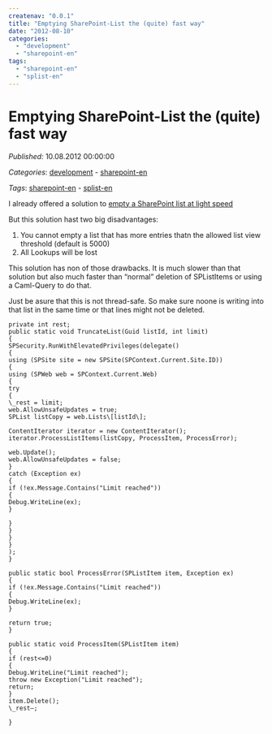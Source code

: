 ```yaml
---
createnav: "0.0.1"
title: "Emptying SharePoint-List the (quite) fast way"
date: "2012-08-10"
categories: 
  - "development"
  - "sharepoint-en"
tags: 
  - "sharepoint-en"
  - "splist-en"
---
```

# Emptying SharePoint-List the (quite) fast way
_Published:_ 10.08.2012 00:00:00

_Categories_: [development](/en/categories#development) - [sharepoint-en](/en/categories#sharepoint-en)

_Tags_: [sharepoint-en](/en/tags#sharepoint-en) - [splist-en](/en/tags#splist-en)


I already offered a solution to [empty a SharePoint list at light speed](http://www.stammtischphilosoph.com/2012/08/emptying-sharepoint-lists-the-ultra-fast-way/ "Emptying SharePoint lists the ultra fast way")

But this solution hast two big disadvantages:

1. You cannot empty a list that has more entries thatn the allowed list view threshold (default is 5000)
2. All Lookups will be lost

This solution has non of those drawbacks. It is much slower than that solution but also much faster than “normal” deletion of SPListItems or using a Caml-Query to do that.

Just be asure that this is not thread-safe. So make sure noone is writing into that list in the same time or that lines might not be deleted.
```
private int rest;
public static void TruncateList(Guid listId, int limit)
{
SPSecurity.RunWithElevatedPrivileges(delegate()
{
using (SPSite site = new SPSite(SPContext.Current.Site.ID))
{
using (SPWeb web = SPContext.Current.Web)
{
try
{
\_rest = limit;
web.AllowUnsafeUpdates = true;
SPList listCopy = web.Lists\[listId\];

ContentIterator iterator = new ContentIterator();
iterator.ProcessListItems(listCopy, ProcessItem, ProcessError);

web.Update();
web.AllowUnsafeUpdates = false;
}
catch (Exception ex)
{
if (!ex.Message.Contains("Limit reached"))
{
Debug.WriteLine(ex);
}

}
}
}
}
);
}

public static bool ProcessError(SPListItem item, Exception ex)
{
if (!ex.Message.Contains("Limit reached"))
{
Debug.WriteLine(ex);
}

return true;
}

public static void ProcessItem(SPListItem item)
{
if (rest<=0)
{
Debug.WriteLine("Limit reached");
throw new Exception("Limit reached");
return;
}
item.Delete();
\_rest–;

}
```

